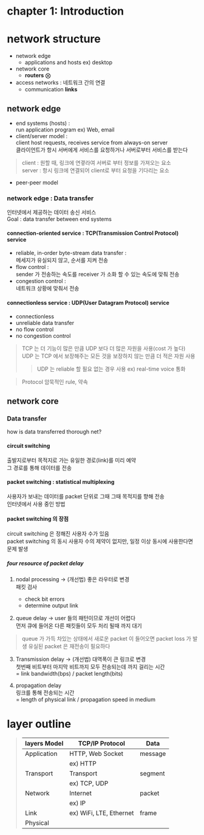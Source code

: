 # chapter 1: Introduction
# network structure
- network edge
  - applications and hosts ex) desktop
- network core
  - **routers** ⨂
- access networks : 네트워크 간의 연결
  - communication **links**

## network edge
- end systems (hosts) : <br> 
run application program ex) Web, email
- client/server model : <br>
client host requests, receives service from always-on server <br>
클라이언트가 항시 서버에게 서비스를 요청하거나 서버로부터 서비스를 받는다 
> client : 원할 때, 링크에 연곃라여 서버로 부터 정보를 가져오는 요소 <br>
> server : 항시 링크에 연결되어 client로 부터 요청을 기다리는 요소
- peer-peer model

### network edge : Data transfer
인터넷에서 제공하는 데이터 송신 서비스 <br>
Goal : data transfer between end systems

#### connection-oriented service : TCP(Transmission Control Protocol) service
- reliable, in-order byte-stream data transfer : <br> 
메세지가 유실되지 않고, 순서를 지켜 전송
- flow control : <br>
sender 가 전송하는 속도를 receiver 가 소화 할 수 있는 속도에 맞춰 전송
- congestion control : <br>
네트워크 상황에 맞춰서 전송

#### connectionless service : UDP(User Datagram Protocol) service
- connectionless
- unreliable data transfer
- no flow control
- no congestion control

> TCP 는 더 기능이 많은 만큼 UDP 보다 더 많은 자원을 사용(cost 가 높다) <br>
> UDP 는 TCP 에서 보장해주는 모든 것을 보장하지 않는 만큼 더 적은 자원 사용
>> UDP 는 reliable 할 필요 없는 경우 사용 ex) real-time voice 통화

> Protocol
> 암묵적인 rule, 약속

## network core
### Data transfer
how is data transferred thorough net?
#### circuit switching
출발지로부터 목적지로 가는 유일한 경로(link)를 미리 예약 <br>
그 경로를 통해 데이터를 전송

#### packet switching : statistical multiplexing
사용자가 보내는 데이터를 packet 단위로 그때 그때 목적지를 향해 전송 <br>
인터넷에서 사용 중인 방법

#### packet switching 의 장점
circuit switching 은 정해진 사용자 수가 있음 <br>
packet switching 의 동시 사용자 수의 제약이 없지만, 일정 이상 동시에 사용한다면 문제 발생

##### four resource of packet delay
1. nodal processing → (개선법) 좋은 라우터로 변경 <br>
 패킷 검사
    - check bit errors
    - determine output link

2. queue delay → user 들의 패턴이므로 개선이 어렵다 <br> 
 먼저 큐에 들어온 다른 패킷들이 모두 처리 될때 까지 대기
> queue 가 가득 차있는 상태에서 새로운 packet 이 들어오면 packet loss 가 발생
> 유실된 packet 은 재전송이 필요하다

3. Transmission delay → (개선법) 대역폭이 큰 링크로 변경 <br>
 첫번째 비트부터 마지막 비트까지 모두 전송되는데 까지 걸리는 시간 <br>
 = link bandwidth(bps) / packet length(bits)

4. propagation delay <br>
 링크를 통해 전송되는 시간 <br>
 = length of physical link / propagation speed in medium

# layer outline
> |layers Model|TCP/IP Protocol|Data|
> |---|---|---|
> |Application|HTTP, Web Socket|message|
> | |ex) HTTP|
> |Transport|Transport|segment|
> | |ex) TCP, UDP|
> |Network|Internet|packet|
> | |ex) IP|
> |Link|ex) WiFi, LTE, Ethernet|frame|
> |Physical| | |

